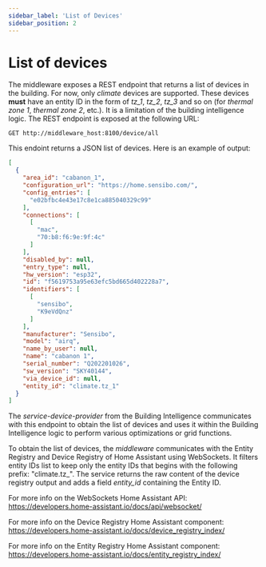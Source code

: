 ```yaml
---
sidebar_label: 'List of Devices'
sidebar_position: 2
---
```


# List of devices
The middleware exposes a REST endpoint that returns a list of devices in the building. For now, only *climate* devices are supported. These devices **must** have an entity ID in the form of *tz_1*, *tz_2*, *tz_3* and so on (for *thermal zone 1*, *thermal zone 2*, etc.). It is a limitation of the building intelligence logic. The REST endpoint is exposed at the following URL:

```
GET http://middleware_host:8100/device/all
```

This endoint returns a JSON list of devices. Here is an example of output:

```json
[
  {
    "area_id": "cabanon_1",
    "configuration_url": "https://home.sensibo.com/",
    "config_entries": [
      "e02bfbc4e43e17c8e1ca885040329c99"
    ],
    "connections": [
      [
        "mac",
        "70:b8:f6:9e:9f:4c"
      ]
    ],
    "disabled_by": null,
    "entry_type": null,
    "hw_version": "esp32",
    "id": "f5619753a95e63efc5bd665d402228a7",
    "identifiers": [
      [
        "sensibo",
        "K9eVdQnz"
      ]
    ],
    "manufacturer": "Sensibo",
    "model": "airq",
    "name_by_user": null,
    "name": "cabanon 1",
    "serial_number": "Q202201026",
    "sw_version": "SKY40144",
    "via_device_id": null,
    "entity_id": "climate.tz_1"
  }
]
```

The *service-device-provider* from the Building Intelligence communicates with this endpoint to obtain the list of devices and uses it within the Building Intelligence logic to perform various optimizations or grid functions.

To obtain the list of devices, the *middleware* communicates with the Entity Registry and Device Registry of Home Assistant using WebSockets. It filters entity IDs list to keep only the entity IDs that begins with the following prefix: "climate.tz_". The service returns the raw content of the device registry output and adds a field *entity_id* containing the Entity ID.

For more info on the WebSockets Home Assistant API:
https://developers.home-assistant.io/docs/api/websocket/

For more info on the Device Registry Home Assistant component:
https://developers.home-assistant.io/docs/device_registry_index/

For more info on the Entity Registry Home Assistant component:
https://developers.home-assistant.io/docs/entity_registry_index/
